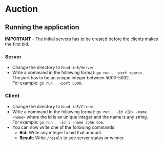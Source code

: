 # Auction
## Running the application
**IMPORTANT** - The initial servers has to be created before the clients makes the first bid.

### Server
- Change the directory to `Hand-in5/Server`
- Write a command in the following format: `go run . -port <port>`. <br>
The port has to be an unique integer between 5000-5002. <br>
For example: `go run . -port 5000`. <br>

### Client
- Change the directory to `Hand-in5/Client`.
- Write a command in the following format: `go run . -id <ID> -name <name>` where the id is an unique integer and the name is any string. <br>
For example: `go run . -id 1 -name John doe`.
- You can now write one of the following commands: <br>
  - **Bid**:      Write any integer to bid that amount.  
  - **Result**:   Write `/result` to see server status or winner.
